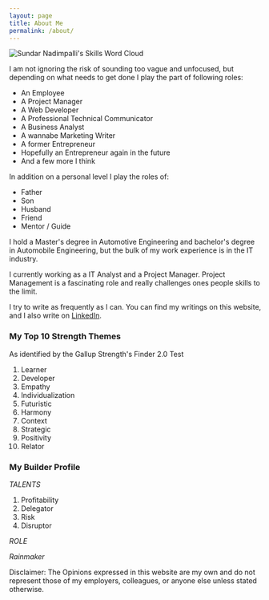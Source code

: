 ```yaml
---
layout: page
title: About Me
permalink: /about/
---
```


![Sundar Nadimpalli's Skills Word Cloud](https://s3.amazonaws.com/sundar-website-assets/images/skills-word-cloud-v2.png)

I am not ignoring the risk of sounding too vague and unfocused, but depending on what needs to get done I play the part of following roles:

  * An Employee
  * A Project Manager
  * A Web Developer
  * A Professional Technical Communicator
  * A Business Analyst
  * A wannabe Marketing Writer
  * A former Entrepreneur
  * Hopefully an Entrepreneur again in the future
  * And a few more I think

In addition on a personal level I play the roles of:

  * Father
  * Son
  * Husband
  * Friend
  * Mentor / Guide

I hold a Master's degree in Automotive Engineering and bachelor's degree in Automobile Engineering, but the bulk of my work experience is in the IT industry.

I currently working as a IT Analyst and a Project Manager. Project Management is a fascinating role and really challenges ones people skills to the limit. 

I try to write as frequently as I can. You can find my writings on this website, and I also write on <a title="My LinkedIn Profile. " href="https://www.linkedin.com/in/sundarnadimpalli" target="_blank">LinkedIn</a>.

### My Top 10 Strength Themes
As identified by the Gallup Strength's Finder 2.0 Test
1. Learner
1. Developer
1. Empathy
1. Individualization
1. Futuristic
1. Harmony
1. Context
1. Strategic
1. Positivity
1. Relator

### My Builder Profile

*TALENTS*
1. Profitability
2. Delegator
3. Risk
4. Disruptor

*ROLE*

_Rainmaker_


Disclaimer: The Opinions expressed in this website are my own and do not represent those of my employers, colleagues, or anyone else unless stated otherwise.
